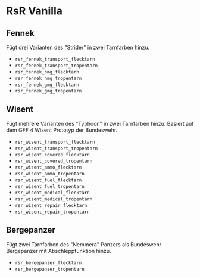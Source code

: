 # RsR Vanilla

## Fennek

Fügt drei Varianten des "Strider" in zwei Tarnfarben hinzu.

- `rsr_fennek_transport_flecktarn`
- `rsr_fennek_transport_tropentarn`
- `rsr_fennek_hmg_flecktarn`
- `rsr_fennek_hmg_tropentarn`
- `rsr_fennek_gmg_flecktarn`
- `rsr_fennek_gmg_tropentarn`

## Wisent

Fügt mehrere Varianten des "Typhoon" in zwei Tarnfarben hinzu. Basiert auf dem GFF 4 Wisent Prototyp der Bundeswehr.

- `rsr_wisent_transport_flecktarn`
- `rsr_wisent_transport_tropentarn`
- `rsr_wisent_covered_flecktarn`
- `rsr_wisent_covered_tropentarn`
- `rsr_wisent_ammo_flecktarn`
- `rsr_wisent_ammo_tropentarn`
- `rsr_wisent_fuel_flecktarn`
- `rsr_wisent_fuel_tropentarn`
- `rsr_wisent_medical_flecktarn`
- `rsr_wisent_medical_tropentarn`
- `rsr_wisent_repair_flecktarn`
- `rsr_wisent_repair_tropentarn`

## Bergepanzer

Fügt zwei Tarnfarben des "Nemmera" Panzers als Bundeswehr Bergepanzer mit Abschleppfunktion hinzu.

- `rsr_bergepanzer_flecktarn`
- `rsr_bergepanzer_tropentarn`
